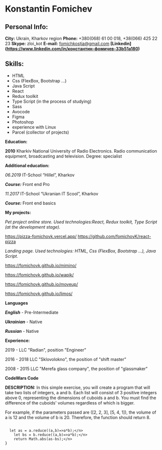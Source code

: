 # Konstantin Fomichev

## Personal Info:

**City:** Ukrain, Kharkov region</n>
**Phone:** +380(068) 61 00 018, +38(066) 425 22 23</n>
**Skype:** zloi_kot</n>
**E-mail:** fomichkostja@gmail.com</n>
**[Linkedin] (https://www.linkedin.com/in/константин-фомичев-33b51a180)**

## Skills:

- HTML
- Css (FlexBox, Bootstrap …)
- Java Script
- React
- Redux toolkit
- Type Script (in the process of studying)
- Sass
- Avocode
- Figma
- Photoshop
- experience with Linux
- Parcel (collector of projects)

**Education:**

**2010** Kharkiv National University of Radio Electronics. Radio communication equipment, broadcasting and television. Degree: specialist

**Additional education:**

_06.2019_ IT-School “Hillel”, Kharkov

**_Course:_** Front end Pro

_11.2017_ IT-School “Ukranian IT Scool”, Kharkov

**_Course:_** Front end basics

**My projects:**

_Pet project online store. Used technologies:React, Redux toolkit, Type Script (at the development stage)._

https://pizza-fomichovk.vercel.app/</n>
https://github.com/fomichovK/react-pizza

_Landing page. Used technologies: HTML, Css (FlexBox, Bootstrap …), Java Script._

https://fomichovk.github.io/mimino/

https://fomichovk.github.io/wapik/

https://fomichovk.github.io/moveup/

https://fomichovk.github.io/limos/

**Languages**

**_English_** - Pre-Intermediate

**_Ukrainian_** - Native

**_Russian_** - Native

**Experience:**

2019 - LLC "Radian", position "Engineer"

2016 - 2018 LLC "Sklovolokno", the position of "shift master"

2008 - 2015 LLC "Merefa glass company", the position of "glassmaker"

**CodeWars Code**

**DESCRIPTION:**
In this simple exercise, you will create a program that will take two lists of integers, a and b. Each list will consist of 3 positive integers above 0, representing the dimensions of cuboids a and b. You must find the difference of the cuboids' volumes regardless of which is bigger.

For example, if the parameters passed are ([2, 2, 3], [5, 4, 1]), the volume of a is 12 and the volume of b is 20. Therefore, the function should return 8.

```function findDifference(a, b) {

  let as = a.reduce((a,b)=>a*b);</n>
    let bs = b.reduce((a,b)=>a*b);</n>
    return Math.abs(as-bs);</n>
}
```
